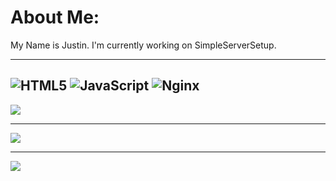 # About Me:
My Name is Justin.
I'm currently working on SimpleServerSetup.

---

![HTML5](https://img.shields.io/badge/html5-%23E34F26.svg?style=for-the-badge&logo=html5&logoColor=white) ![JavaScript](https://img.shields.io/badge/javascript-%23323330.svg?style=for-the-badge&logo=javascript&logoColor=%23F7DF1E) ![Nginx](https://img.shields.io/badge/nginx-%23009639.svg?style=for-the-badge&logo=nginx&logoColor=white)
---

![](https://quotes-github-readme.vercel.app/api?type=horizontal&theme=dark)

---
![](https://github-contributor-stats.vercel.app/api?username=TatumGG&limit=5&theme=onestar&combine_all_yearly_contributions=true)

---
[![](https://visitcount.itsvg.in/api?id=TatumGG&icon=1&color=12)](https://visitcount.itsvg.in)

